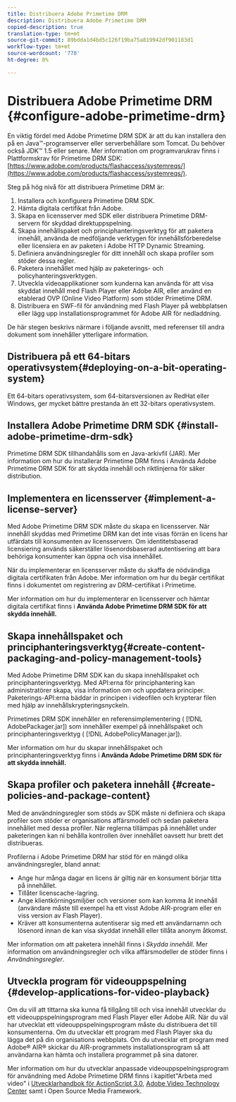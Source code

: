 ```yaml
---
title: Distribuera Adobe Primetime DRM
description: Distribuera Adobe Primetime DRM
copied-description: true
translation-type: tm+mt
source-git-commit: 89bdda1d4bd5c126f19ba75a819942df901183d1
workflow-type: tm+mt
source-wordcount: '770'
ht-degree: 0%

---
```



# Distribuera Adobe Primetime DRM {#configure-adobe-primetime-drm}

En viktig fördel med Adobe Primetime DRM SDK är att du kan installera den på en Java™-programserver eller serverbehållare som Tomcat. Du behöver också JDK™ 1.5 eller senare. Mer information om programvarukrav finns i Plattformskrav för Primetime DRM SDK: [https://www.adobe.com/products/flashaccess/systemreqs/](https://www.adobe.com/products/flashaccess/systemreqs/).

Steg på hög nivå för att distribuera Primetime DRM är:

1. Installera och konfigurera Primetime DRM SDK.
1. Hämta digitala certifikat från Adobe.
1. Skapa en licensserver med SDK eller distribuera Primetime DRM-servern för skyddad direktuppspelning.
1. Skapa innehållspaket och principhanteringsverktyg för att paketera innehåll, använda de medföljande verktygen för innehållsförberedelse eller licensiera en av paketen i Adobe HTTP Dynamic Streaming.
1. Definiera användningsregler för ditt innehåll och skapa profiler som stöder dessa regler.
1. Paketera innehållet med hjälp av paketerings- och policyhanteringsverktygen.
1. Utveckla videoapplikationer som kunderna kan använda för att visa skyddat innehåll med Flash Player eller Adobe AIR, eller använd en etablerad OVP (Online Video Platform) som stöder Primetime DRM.
1. Distribuera en SWF-fil för användning med Flash Player på webbplatsen eller lägg upp installationsprogrammet för Adobe AIR för nedladdning.

De här stegen beskrivs närmare i följande avsnitt, med referenser till andra dokument som innehåller ytterligare information.

## Distribuera på ett 64-bitars operativsystem{#deploying-on-a-bit-operating-system}

Ett 64-bitars operativsystem, som 64-bitarsversionen av RedHat eller Windows, ger mycket bättre prestanda än ett 32-bitars operativsystem.

## Installera Adobe Primetime DRM SDK {#install-adobe-primetime-drm-sdk}

Primetime DRM SDK tillhandahålls som en Java-arkivfil (JAR). Mer information om hur du installerar Primetime DRM finns i Använda Adobe Primetime DRM SDK för att skydda innehåll och riktlinjerna för säker distribution.

## Implementera en licensserver {#implement-a-license-server}

Med Adobe Primetime DRM SDK måste du skapa en licensserver. När innehåll skyddas med Primetime DRM kan det inte visas förrän en licens har utfärdats till konsumenten av licensservern. Om identitetsbaserad licensiering används säkerställer lösenordsbaserad autentisering att bara behöriga konsumenter kan öppna och visa innehållet.

När du implementerar en licensserver måste du skaffa de nödvändiga digitala certifikaten från Adobe. Mer information om hur du begär certifikat finns i dokumentet om registrering av DRM-certifikat i Primetime.

Mer information om hur du implementerar en licensserver och hämtar digitala certifikat finns i **Använda Adobe Primetime DRM SDK för att skydda innehåll.**

## Skapa innehållspaket och principhanteringsverktyg{#create-content-packaging-and-policy-management-tools}

Med Adobe Primetime DRM SDK kan du skapa innehållspaket och principhanteringsverktyg. Med API:erna för principhantering kan administratörer skapa, visa information om och uppdatera principer. Paketerings-API:erna bäddar in principen i videofilen och krypterar filen med hjälp av innehållskrypteringsnyckeln.

Primetimes DRM SDK innehåller en referensimplementering ( [!DNL AdobePackager.jar]) som innehåller exempel på innehållspaket och principhanteringsverktyg ( [!DNL AdobePolicyManager.jar]).

Mer information om hur du skapar innehållspaket och principhanteringsverktyg finns i **Använda Adobe Primetime DRM SDK för att skydda innehåll.**

## Skapa profiler och paketera innehåll {#create-policies-and-package-content}

Med de användningsregler som stöds av SDK måste ni definiera och skapa profiler som stöder er organisations affärsmodell och sedan paketera innehållet med dessa profiler. När reglerna tillämpas på innehållet under paketeringen kan ni behålla kontrollen över innehållet oavsett hur brett det distribueras.

Profilerna i Adobe Primetime DRM har stöd för en mängd olika användningsregler, bland annat:

* Ange hur många dagar en licens är giltig när en konsument börjar titta på innehållet.
* Tillåter licenscache-lagring.
* Ange klientkörningsmiljöer och versioner som kan komma åt innehåll (användare måste till exempel ha ett visst Adobe AIR-program eller en viss version av Flash Player).
* Kräver att konsumenterna autentiserar sig med ett användarnamn och lösenord innan de kan visa skyddat innehåll eller tillåta anonym åtkomst.

Mer information om att paketera innehåll finns i *Skydda innehåll*. Mer information om användningsregler och vilka affärsmodeller de stöder finns i *Användningsregler*.

## Utveckla program för videouppspelning {#develop-applications-for-video-playback}

Om du vill att tittarna ska kunna få tillgång till och visa innehåll utvecklar du ett videouppspelningsprogram med Flash Player eller Adobe AIR. När du väl har utvecklat ett videouppspelningsprogram måste du distribuera det till konsumenterna. Om du utvecklar ett program med Flash Player ska du lägga det på din organisations webbplats. Om du utvecklar ett program med Adobe® AIR® skickar du AIR-programmets installationsprogram så att användarna kan hämta och installera programmet på sina datorer.

Mer information om hur du utvecklar anpassade videouppspelningsprogram för användning med Adobe Primetime DRM finns i kapitlet&quot;Arbeta med video&quot; i [Utvecklarhandbok för ActionScript 3.0](https://help.adobe.com/en_US/as3/dev/WS9936fa0d5984e93b3f4f38ec1272a447844-8000.html), [Adobe Video Technology Center](https://www.adobe.com/devnet/video/) samt i Open Source Media Framework.